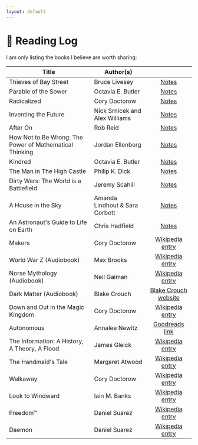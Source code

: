 ```yaml
---
layout: default
---
```


# 📖 Reading Log

I am only listing the books I believe are worth sharing:

| Title                                                    | Author(s)                      |                                                                                                |
|----------------------------------------------------------|--------------------------------|:----------------------------------------------------------------------------------------------:|
| Thieves of Bay Street                                     | Bruce Livesey              |                              [Notes](/posts/thieves-bay-street)                              |
| Parable of the Sower                                     | Octavia E. Butler              |                              [Notes](/posts/parable-of-the-sower)                              |
| Radicalized                                              | Cory Doctorow                  |                                  [Notes](/posts/radicalized)                                   |
| Inventing the Future                                     | Nick Srnicek and Alex Williams |                              [Notes](/posts/inventing-the-future)                              |
| After On                                                 | Rob Reid                       |                                    [Notes](/posts/after-on)                                    |
| How Not to Be Wrong: The Power  of Mathematical Thinking | Jordan Ellenberg               |                              [Notes](/posts/how-not-to-be-wrong)                               |
| Kindred                                                  | Octavia E. Butler              |                                    [Notes](/posts/kindred)                                     |
| The Man in The High Castle                               | Philip K. Dick                 |                               [Notes](/posts/man-in-high-castle)                               |
| Dirty Wars: The World is a Battlefield                   | Jeremy Scahill                 |                                   [Notes](/posts/dirty-wars)                                   |
| A House in the Sky                                       | Amanda Lindhout & Sara Corbett |                                [Notes](/posts/house-in-the-sky)                                |
| An Astronaut's Guide to Life on Earth                    | Chris Hadfield                 |                            [Notes](/posts/astronauts-guide-to-life)                            |
| Makers                                                   | Cory Doctorow                  |                [Wikipedia entry](https://en.wikipedia.org/wiki/Makers_(novel))                 |
| World War Z (Audiobook)                                  | Max Brooks                     |                  [Wikipedia entry](https://en.wikipedia.org/wiki/World_War_Z)                  |
| Norse Mythology (Audiobook)                              | Neil Gaiman                    |         [Wikipedia entry](https://en.wikipedia.org/wiki/Norse_Mythology_(Neil_Gaiman))         |
| Dark Matter (Audiobook)                                  | Blake Crouch                   |                 [Blake Crouch website](http://blakecrouch.com/dark-matter.php)                 |
| Down and Out in the Magic Kingdom                        | Cory Doctorow                  |       [Wikipedia entry](https://en.wikipedia.org/wiki/Down_and_Out_in_the_Magic_Kingdom)       |
| Autonomous                                               | Annalee Newitz                 |           [Goodreads link](https://www.goodreads.com/book/show/28209634-autonomous)            |
| The Information: A History, A Theory, A Flood            | James Gleick                   | [Wikipedia entry](https://en.wikipedia.org/wiki/The_Information:_A_History,_a_Theory,_a_Flood) |
| The Handmaid's Tale                                      | Margaret Atwood                |             [Wikipedia entry](https://en.wikipedia.org/wiki/The_Handmaid%27s_Tale)             |
| Walkaway                                                 | Cory Doctorow                  |           [Wikipedia entry](https://en.wikipedia.org/wiki/Walkaway_(Doctorow_novel))           |
| Look to Windward                                         | Iain M. Banks                  |               [Wikipedia entry](https://en.wikipedia.org/wiki/Look_to_Windward)                |
| Freedom™                                                 | Daniel Suarez                  |               [Wikipedia entry](https://en.wikipedia.org/wiki/Freedom%E2%84%A2)                |
| Daemon                                                   | Daniel Suarez                  |             [Wikipedia entry](https://en.wikipedia.org/wiki/Daemon_(novel_series))             |

